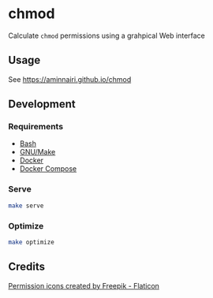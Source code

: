 # chmod

Calculate `chmod` permissions using a grahpical Web interface

## Usage

See https://aminnairi.github.io/chmod

## Development

### Requirements

- [Bash](https://www.gnu.org/software/bash/)
- [GNU/Make](https://www.gnu.org/software/make/)
- [Docker](https://www.docker.com/)
- [Docker Compose](https://docs.docker.com/compose/)

### Serve

```bash
make serve
```

### Optimize

```bash
make optimize
```

## Credits

<a href="https://www.flaticon.com/free-icons/permission" title="permission icons">Permission icons created by Freepik - Flaticon</a>
